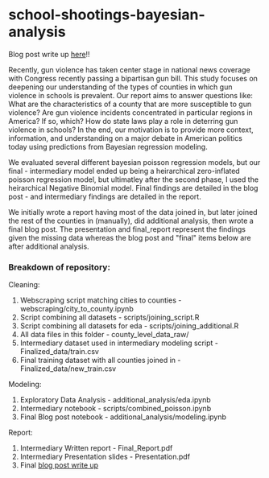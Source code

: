 # school-shootings-bayesian-analysis

Blog post write up [here](https://alexbass.me/projects/bayesian_county/)!!

Recently, gun violence has taken center stage in national news coverage with Congress recently passing a bipartisan gun bill. This study focuses on deepening our understanding of the types of counties in which gun violence in schools is prevalent. Our report aims to answer questions like: What are the characteristics of a county that are more susceptible to gun violence? Are gun violence incidents concentrated in particular regions in America? If so, which? How do state laws play a role in deterring gun violence in schools? In the end, our motivation is to provide more context, information, and understanding on a major debate in American politics today using predictions from Bayesian regression modeling.

We evaluated several different bayesian poisson regression models, but our final - intermediary model ended up being a heirarchical zero-inflated poisson regression model, but ultimatley after the second phase, I used the heirarchical Negative Binomial model. Final findings are detailed in the blog post - and intermediary findings are detailed in the report.

We initially wrote a report having most of the data joined in, but later joined the rest of the counties in (manually), did additional analysis, then wrote a final blog post. The presentation and final_report represent the findings given the missing data whereas the blog post and "final" items below are after additional analysis.

### Breakdown of repository:

Cleaning:
1. Webscraping script matching cities to counties - webscraping/city_to_county.ipynb
2. Script combining all datasets - scripts/joining_script.R
3. Script combining all datasets for eda - scripts/joining_additional.R  
4. All data files in this folder - county_level_data_raw/  
5. Intermediary dataset used in intermediary modeling script - Finalized_data/train.csv  
6. Final training dataset with all counties joined in - Finalized_data/new_train.csv

Modeling:
1. Exploratory Data Analysis - additional_analysis/eda.ipynb
2. Intermediary notebook - scripts/combined_poisson.ipynb
3. Final Blog post notebook - additional_analysis/modeling.ipynb

Report:
1. Intermediary Written report - Final_Report.pdf
2. Intermediary Presentation slides - Presentation.pdf
3. Final [blog post write up](https://alexbass.me/posts/bayesian_county/)
